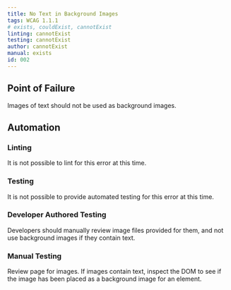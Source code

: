 ```yaml
---
title: No Text in Background Images
tags: WCAG 1.1.1
# exists, couldExist, cannotExist
linting: cannotExist 
testing: cannotExist
author: cannotExist
manual: exists
id: 002
---
```


## Point of Failure 
Images of text should not be used as background images. 

## Automation

### Linting
It is not possible to lint for this error at this time.

### Testing
It is not possible to provide automated testing for this error at this time.

### Developer Authored Testing
Developers should manually review image files provided for them, and not use background images if they contain text.

### Manual Testing
Review page for images. If images contain text, inspect the DOM to see if the image has been placed as a background image for an element.